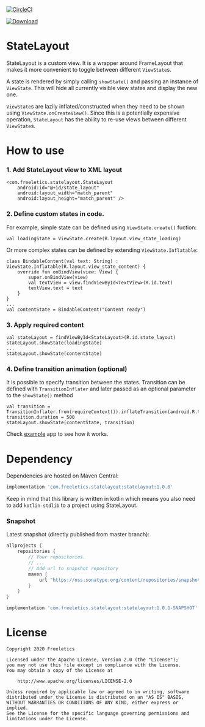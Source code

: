 [![CircleCI](https://circleci.com/gh/freeletics/StateLayout.svg?style=svg)](https://circleci.com/gh/freeletics/StateLayout)

[![Download](https://maven-badges.herokuapp.com/maven-central/com.freeletics.statelayout/statelayout/badge.svg) ](https://maven-badges.herokuapp.com/maven-central/com.freeletics.statelayout/statelayout)

# StateLayout

StateLayout is a custom view. It is a wrapper around FrameLayout that makes it more convenient to toggle between different `ViewState`s.
 
A state is rendered by simply calling `showState()` and passing an instance of `ViewState`. This will hide all currently visible view states and display the new one.
 
`ViewState`s are lazily inflated/constructed when they need to be shown using `ViewState.onCreateView()`. Since this is a potentially expensive operation, `StateLayout` has the ability to re-use views between different `ViewState`s.

# How to use

### 1. Add StateLayout view to XML layout
```lang=xml
<com.freeletics.statelayout.StateLayout
    android:id="@+id/state_layout"
    android:layout_width="match_parent"
    android:layout_height="match_parent" />
```


### 2. Define custom states in code. 
For example, simple state can be defined using `ViewState.create()` fuction:
```lang=kotlin
val loadingState = ViewState.create(R.layout.view_state_loading)
```
Or more complex states can be defined by extending `ViewState.Inflatable`:
```lang=kotlin
class BindableContent(val text: String) : ViewState.Inflatable(R.layout.view_state_content) {
    override fun onBindView(view: View) {
        super.onBindView(view)
        val textView = view.findViewById<TextView>(R.id.text)
        textView.text = text
    }
}
...
val contentState = BindableContent("Content ready")
```


### 3. Apply required content
```lang=kotlin
val stateLayout = findViewById<StateLayout>(R.id.state_layout)
stateLayout.showState(loadingState)
...
stateLayout.showState(contentState)
```


### 4. Define transition animation (optional)
It is possible to specify transition between the states. Transition can be defined with `TransitionInflater` and later passed as an optional parameter to the `showState()` method
```lang=kotlin
val transition = TransitionInflater.from(requireContext()).inflateTransition(android.R.transition.slide_left)
transition.duration = 500
stateLayout.showState(contentState, transition)
```

Check [example](https://github.com/freeletics/StateLayout/tree/master/example) app to see how it works.


# Dependency
Dependencies are hosted on Maven Central:

```groovy
implementation 'com.freeletics.statelayout:statelayout:1.0.0'
```
Keep in mind that this library is written in kotlin which means you also need to add `kotlin-stdlib` to a project using StateLayout.

### Snapshot
Latest snapshot (directly published from master branch):

```groovy
allprojects {
    repositories {
        // Your repositories.
        // ...
        // Add url to snapshot repository
        maven {
            url "https://oss.sonatype.org/content/repositories/snapshots/"
        }
    }
}

```

```groovy
implementation 'com.freeletics.statelayout:statelayout:1.0.1-SNAPSHOT'
```

# License

```
Copyright 2020 Freeletics

Licensed under the Apache License, Version 2.0 (the "License");
you may not use this file except in compliance with the License.
You may obtain a copy of the License at

    http://www.apache.org/licenses/LICENSE-2.0

Unless required by applicable law or agreed to in writing, software
distributed under the License is distributed on an "AS IS" BASIS,
WITHOUT WARRANTIES OR CONDITIONS OF ANY KIND, either express or implied.
See the License for the specific language governing permissions and
limitations under the License.
```
